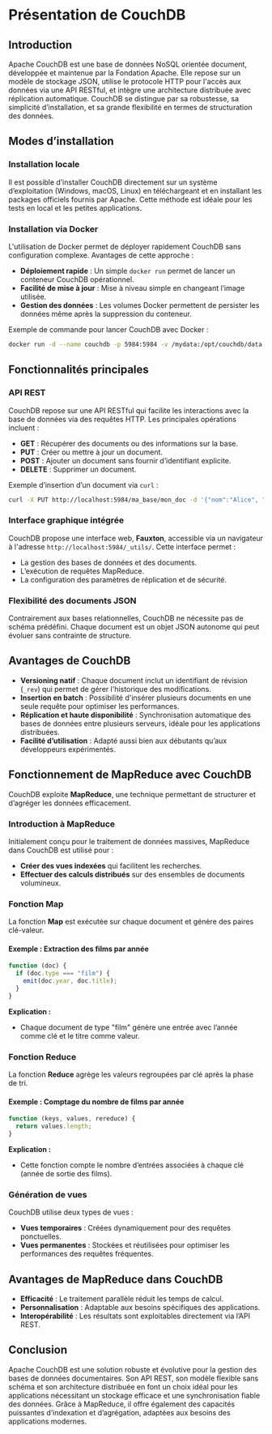 # Présentation de CouchDB

## Introduction
Apache CouchDB est une base de données NoSQL orientée document, développée et maintenue par la Fondation Apache. Elle repose sur un modèle de stockage JSON, utilise le protocole HTTP pour l'accès aux données via une API RESTful, et intègre une architecture distribuée avec réplication automatique. CouchDB se distingue par sa robustesse, sa simplicité d’installation, et sa grande flexibilité en termes de structuration des données.

## Modes d’installation

### Installation locale
Il est possible d’installer CouchDB directement sur un système d’exploitation (Windows, macOS, Linux) en téléchargeant et en installant les packages officiels fournis par Apache. Cette méthode est idéale pour les tests en local et les petites applications.

### Installation via Docker
L'utilisation de Docker permet de déployer rapidement CouchDB sans configuration complexe. Avantages de cette approche :

- **Déploiement rapide** : Un simple `docker run` permet de lancer un conteneur CouchDB opérationnel.
- **Facilité de mise à jour** : Mise à niveau simple en changeant l’image utilisée.
- **Gestion des données** : Les volumes Docker permettent de persister les données même après la suppression du conteneur.

Exemple de commande pour lancer CouchDB avec Docker :
```bash
docker run -d --name couchdb -p 5984:5984 -v /mydata:/opt/couchdb/data couchdb
```

## Fonctionnalités principales

### API REST
CouchDB repose sur une API RESTful qui facilite les interactions avec la base de données via des requêtes HTTP. Les principales opérations incluent :

- **GET** : Récupérer des documents ou des informations sur la base.
- **PUT** : Créer ou mettre à jour un document.
- **POST** : Ajouter un document sans fournir d’identifiant explicite.
- **DELETE** : Supprimer un document.

Exemple d’insertion d’un document via `curl` :
```bash
curl -X PUT http://localhost:5984/ma_base/mon_doc -d '{"nom":"Alice", "age":25}' -H "Content-Type: application/json"
```

### Interface graphique intégrée
CouchDB propose une interface web, **Fauxton**, accessible via un navigateur à l'adresse `http://localhost:5984/_utils/`. Cette interface permet :

- La gestion des bases de données et des documents.
- L’exécution de requêtes MapReduce.
- La configuration des paramètres de réplication et de sécurité.

### Flexibilité des documents JSON
Contrairement aux bases relationnelles, CouchDB ne nécessite pas de schéma prédéfini. Chaque document est un objet JSON autonome qui peut évoluer sans contrainte de structure.

## Avantages de CouchDB

- **Versioning natif** : Chaque document inclut un identifiant de révision (`_rev`) qui permet de gérer l'historique des modifications.
- **Insertion en batch** : Possibilité d'insérer plusieurs documents en une seule requête pour optimiser les performances.
- **Réplication et haute disponibilité** : Synchronisation automatique des bases de données entre plusieurs serveurs, idéale pour les applications distribuées.
- **Facilité d’utilisation** : Adapté aussi bien aux débutants qu’aux développeurs expérimentés.

## Fonctionnement de MapReduce avec CouchDB

CouchDB exploite **MapReduce**, une technique permettant de structurer et d’agréger les données efficacement.

### Introduction à MapReduce
Initialement conçu pour le traitement de données massives, MapReduce dans CouchDB est utilisé pour :

- **Créer des vues indexées** qui facilitent les recherches.
- **Effectuer des calculs distribués** sur des ensembles de documents volumineux.

### Fonction Map
La fonction **Map** est exécutée sur chaque document et génère des paires clé-valeur.

#### Exemple : Extraction des films par année
```javascript
function (doc) {
  if (doc.type === "film") {
    emit(doc.year, doc.title);
  }
}
```

**Explication :**

- Chaque document de type "film" génère une entrée avec l’année comme clé et le titre comme valeur.

### Fonction Reduce
La fonction **Reduce** agrège les valeurs regroupées par clé après la phase de tri.

#### Exemple : Comptage du nombre de films par année
```javascript
function (keys, values, rereduce) {
  return values.length;
}
```

**Explication :**

- Cette fonction compte le nombre d’entrées associées à chaque clé (année de sortie des films).

### Génération de vues
CouchDB utilise deux types de vues :

- **Vues temporaires** : Créées dynamiquement pour des requêtes ponctuelles.
- **Vues permanentes** : Stockées et réutilisées pour optimiser les performances des requêtes fréquentes.

## Avantages de MapReduce dans CouchDB
- **Efficacité** : Le traitement parallèle réduit les temps de calcul.
- **Personnalisation** : Adaptable aux besoins spécifiques des applications.
- **Interopérabilité** : Les résultats sont exploitables directement via l’API REST.

## Conclusion
Apache CouchDB est une solution robuste et évolutive pour la gestion des bases de données documentaires. Son API REST, son modèle flexible sans schéma et son architecture distribuée en font un choix idéal pour les applications nécessitant un stockage efficace et une synchronisation fiable des données. Grâce à MapReduce, il offre également des capacités puissantes d’indexation et d’agrégation, adaptées aux besoins des applications modernes.
